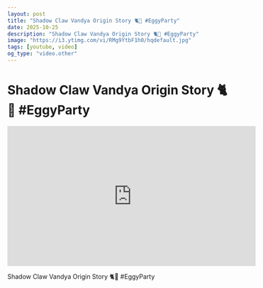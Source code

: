 ```yaml
---
layout: post
title: "Shadow Claw Vandya Origin Story 🐈💖 #EggyParty"
date: 2025-10-25
description: "Shadow Claw Vandya Origin Story 🐈💖 #EggyParty"
image: "https://i3.ytimg.com/vi/RMg9YtbF1h0/hqdefault.jpg"
tags: [youtube, video]
og_type: "video.other"
---
```


<script type="application/ld+json">
{
  "@context": "http://schema.org",
  "@type": "VideoObject",
  "name": "Shadow Claw Vandya Origin Story \ud83d\udc08\ud83d\udc96 #EggyParty",
  "description": "Shadow Claw Vandya Origin Story \ud83d\udc08\ud83d\udc96 #EggyParty",
  "thumbnailUrl": "https://i3.ytimg.com/vi/RMg9YtbF1h0/hqdefault.jpg",
  "uploadDate": "2025-10-25T18:00:19",
  "embedUrl": "https://www.youtube.com/embed/RMg9YtbF1h0",
  "publisher": {
    "@type": "Person",
    "name": "Celo Zaga"
  },
  "mainEntityOfPage": {
    "@type": "WebPage",
    "@id": "https://celozaga.github.io/2025/10/25/shadow-claw-vandya-origin-story-\ud83d\udc08\ud83d\udc96-#eggyparty-RMg9YtbF1h0.html"
  },
  "duration": "PT0M0S"
}
</script>

<script type="application/ld+json">
{
  "@context": "http://schema.org",
  "@type": "BlogPosting",
  "headline": "Shadow Claw Vandya Origin Story \ud83d\udc08\ud83d\udc96 #EggyParty",
  "image": "https://i3.ytimg.com/vi/RMg9YtbF1h0/hqdefault.jpg",
  "publisher": {
    "@type": "Person",
    "name": "Celo Zaga"
  },
  "url": "https://celozaga.github.io/2025/10/25/shadow-claw-vandya-origin-story-\ud83d\udc08\ud83d\udc96-#eggyparty-RMg9YtbF1h0.html",
  "datePublished": "2025-10-25T18:00:19",
  "dateCreated": "2025-10-25T18:00:19",
  "dateModified": "2025-10-25T18:00:19",
  "description": "Shadow Claw Vandya Origin Story \ud83d\udc08\ud83d\udc96 #EggyParty",
  "author": {
    "@type": "Person",
    "name": "Celo Zaga"
  },
  "mainEntityOfPage": {
    "@type": "WebPage",
    "@id": "https://celozaga.github.io/2025/10/25/shadow-claw-vandya-origin-story-\ud83d\udc08\ud83d\udc96-#eggyparty-RMg9YtbF1h0.html"
  }
}
</script>

<h1 class="youtube-post-title">Shadow Claw Vandya Origin Story 🐈💖 #EggyParty</h1>

<iframe width="560" height="315" src="https://www.youtube.com/embed/RMg9YtbF1h0" class="youtube-post-embed" frameborder="0" allowfullscreen></iframe>

<p class="youtube-post-description">Shadow Claw Vandya Origin Story 🐈💖 #EggyParty</p>
